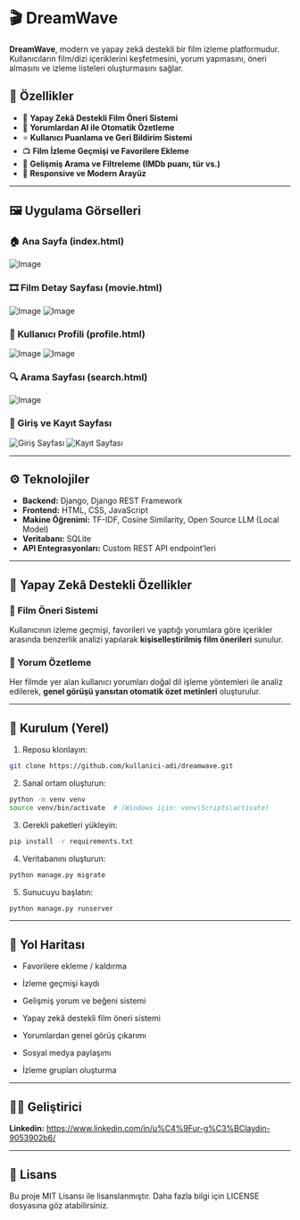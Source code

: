 # 🎬 DreamWave

**DreamWave**, modern ve yapay zekâ destekli bir film izleme platformudur. Kullanıcıların film/dizi içeriklerini keşfetmesini, yorum yapmasını, öneri almasını ve izleme listeleri oluşturmasını sağlar.


## 🚀 Özellikler

- 🧠 **Yapay Zekâ Destekli Film Öneri Sistemi**
- 💬 **Yorumlardan AI ile Otomatik Özetleme**
- ⭐ **Kullanıcı Puanlama ve Geri Bildirim Sistemi**
- 📺 **Film İzleme Geçmişi ve Favorilere Ekleme**
- 🔎 **Gelişmiş Arama ve Filtreleme (IMDb puanı, tür vs.)**
- 📱 **Responsive ve Modern Arayüz**

---

## 🖼️ Uygulama Görselleri

### 🏠 Ana Sayfa (index.html)
![Image](https://github.com/user-attachments/assets/76a0da7a-d64e-4b37-b40c-6e3e6d13e167)

### 🎞️ Film Detay Sayfası (movie.html)
![Image](https://github.com/user-attachments/assets/b7addb6a-973d-4688-a4c5-ce344b082a40)
![Image](https://github.com/user-attachments/assets/3ffe0527-d96a-41d7-bffb-d22614572d01)

### 👤 Kullanıcı Profili (profile.html)
![Image](https://github.com/user-attachments/assets/59b474ed-4710-421b-944f-47708537687c)
![Image](https://github.com/user-attachments/assets/23bba8f9-c222-457e-87e9-e7075c208f37)

### 🔍 Arama Sayfası (search.html)
![Image](https://github.com/user-attachments/assets/719453b4-2e80-4419-8bf4-1b8b488adbd7)

### 🔐 Giriş ve Kayıt Sayfası
![Giriş Sayfası](https://github.com/user-attachments/assets/bfb8f4cb-3c84-4598-a909-c6249b31f55b)
![Kayıt Sayfası](https://github.com/user-attachments/assets/715184b6-a516-4b0b-a3ec-852cd9a7c3c2)

---

## ⚙️ Teknolojiler

- **Backend:** Django, Django REST Framework
- **Frontend:** HTML, CSS, JavaScript
- **Makine Öğrenimi:** TF-IDF, Cosine Similarity, Open Source LLM (Local Model)
- **Veritabanı:** SQLite
- **API Entegrasyonları:** Custom REST API endpoint’leri

---

## 🧠 Yapay Zekâ Destekli Özellikler

### 🎯 Film Öneri Sistemi
Kullanıcının izleme geçmişi, favorileri ve yaptığı yorumlara göre içerikler arasında benzerlik analizi yapılarak **kişiselleştirilmiş film önerileri** sunulur.

### 📝 Yorum Özetleme
Her filmde yer alan kullanıcı yorumları doğal dil işleme yöntemleri ile analiz edilerek, **genel görüşü yansıtan otomatik özet metinleri** oluşturulur.

---

## 🔧 Kurulum (Yerel)

1. Reposu klonlayın:
```bash
git clone https://github.com/kullanici-adi/dreamwave.git
```

2. Sanal ortam oluşturun:
```bash
python -m venv venv
source venv/bin/activate  # (Windows için: venv\Scripts\activate)
```
3. Gerekli paketleri yükleyin:
```bash
pip install -r requirements.txt
```
4. Veritabanını oluşturun:
```bash
python manage.py migrate
```
5. Sunucuyu başlatın:
```bash
python manage.py runserver
```

---

## 📌 Yol Haritası
-  Favorilere ekleme / kaldırma

-  İzleme geçmişi kaydı

-  Gelişmiş yorum ve beğeni sistemi

-  Yapay zekâ destekli film öneri sistemi

-  Yorumlardan genel görüş çıkarımı

-  Sosyal medya paylaşımı

-  İzleme grupları oluşturma

---

## 🧑‍💻 Geliştirici
**Linkedin:** https://www.linkedin.com/in/u%C4%9Fur-g%C3%BClaydin-9053902b6/

---

## 📄 Lisans
Bu proje MIT Lisansı ile lisanslanmıştır. Daha fazla bilgi için LICENSE dosyasına göz atabilirsiniz.

